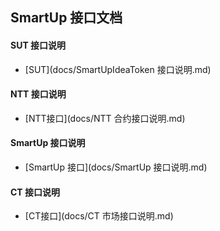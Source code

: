 ## SmartUp 接口文档

#### SUT 接口说明

- [SUT](docs/SmartUpIdeaToken 接口说明.md)

#### NTT 接口说明

- [NTT接口](docs/NTT 合约接口说明.md)

#### SmartUp 接口说明

- [SmartUp 接口](docs/SmartUp 接口说明.md)

#### CT 接口说明

- [CT接口](docs/CT 市场接口说明.md)

